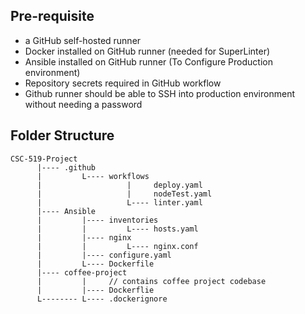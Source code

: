 ## Pre-requisite
* a GitHub self-hosted runner
* Docker installed on GitHub runner (needed for SuperLinter)
* Ansible installed on GitHub runner (To Configure Production environment)
* Repository secrets required in GitHub workflow
* Github runner should be able to SSH into production environment without needing a password

## Folder Structure
```
CSC-519-Project
      |---- .github
      |         L---- workflows
      |                   |     deploy.yaml
      |                   |     nodeTest.yaml
      |                   L---- linter.yaml
      |---- Ansible
      |         |---- inventories
      |         |         L---- hosts.yaml    
      |         |---- nginx
      |         |         L---- nginx.conf
      |         |---- configure.yaml
      |         L---- Dockerfile
      |---- coffee-project
      |         |     // contains coffee project codebase
      |         |---- Dockerflie  
      L-------- L---- .dockerignore
      
```
